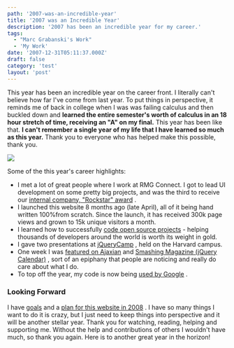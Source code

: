 ```yaml
---
path: '2007-was-an-incredible-year'
title: '2007 was an Incredible Year'
description: '2007 has been an incredible year for my career.'
tags:
  - "Marc Grabanski's Work"
  - 'My Work'
date: '2007-12-31T05:11:37.000Z'
draft: false
category: 'test'
layout: 'post'
---
```


This year has been an incredible year on the career front. I literally can't believe how far I've come from last year. To put things in perspective, it reminds me of back in college when I was was failing calculus and then buckled down and **learned the entire semester's worth of calculus in an 18 hour stretch of time, receiving an "A" on my final.** This year has been like that. **I can't remember a single year of my life that I have learned so much as this year.** Thank you to everyone who has helped make this possible, thank you.

![](http://marcgrabanski.com/img/highlight.jpg)

Some of the this year's career highlights:

- I met a lot of great people where I work at RMG Connect. I got to lead UI development on some pretty big projects, and was the third to receive our [internal company, "Rockstar" award](http://marcgrabanski.com/testimonials.html) .
- I launched this website 8 months ago (late April), all of it being hand written 100%from scratch. Since the launch, it has received 300k page views and grown to 15k unique visitors a month.
- I learned how to successfully [code open source projects](http://marcgrabanski.com/code.html) - helping thousands of developers around the world is worth its weight in gold.
- I gave two presentations at [jQueryCamp](http://docs.jquery.com/JQueryCamp07) , held on the Harvard campus.
- One week I was [featured on Ajaxian](http://ajaxian.com/archives/ajax-experience-tutorial-sessions) and [Smashing Magazine (jQuery Calendar)](http://www.smashingmagazine.com/2007/10/23/online-calendars-and-date-pickers/) , sort of an epiphany that people are noticing and really do care about what I do.
- To top off the year, my code is now being [used by Google](http://marcgrabanski.com/article/96/Google-Uses-UI-Datepicker) .

### Looking Forward

I have [goals](http://marcgrabanski.com/article/71/Career-Goals-as-of-August-2007) and a [plan for this website in 2008](http://marcgrabanski.com/article/89/2008-Plans-for-MarcGrabanskicom) . I have so many things I want to do it is crazy, but I just need to keep things into perspective and it will be another stellar year. Thank you for watching, reading, helping and supporting me. Without the help and contributions of others I wouldn't have much, so thank you again. Here is to another great year in the horizon!
